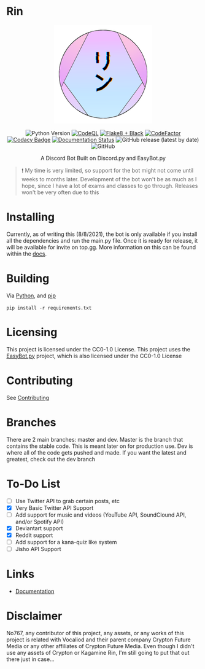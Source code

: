 # Rin

<div align=center>

<img src="./assets/Rin Logo V4 (GitHub).png">

<br/>

<img alt="Python Version" src="https://img.shields.io/badge/Python-3.6%20--%203.9-blue"> [![CodeQL](https://github.com/No767/Rin/actions/workflows/codeql-analysis.yml/badge.svg)](https://github.com/No767/Rin/actions/workflows/codeql-analysis.yml) [![Flake8 + Black](https://github.com/No767/Rin/actions/workflows/flake8+black.yml/badge.svg?branch=dev)](https://github.com/No767/Rin/actions/workflows/flake8+black.yml) [![CodeFactor](https://www.codefactor.io/repository/github/no767/rin/badge)](https://www.codefactor.io/repository/github/no767/rin) [![Codacy Badge](https://app.codacy.com/project/badge/Grade/c70b0534156045268026e4af8cde61e8)](https://www.codacy.com/gh/No767/Rin/dashboard?utm_source=github.com&amp;utm_medium=referral&amp;utm_content=No767/Rin&amp;utm_campaign=Badge_Grade) [![Documentation Status](https://readthedocs.org/projects/rin-docs/badge/?version=latest)](https://rin-docs.readthedocs.io/en/latest/?badge=latest) <img alt="GitHub release (latest by date)" src="https://img.shields.io/github/v/release/No767/Rin"> <img alt="GitHub" src="https://img.shields.io/github/license/No767/Rin">

A Discord Bot Built on Discord.py and EasyBot.py

<div align=left>

> :exclamation: My time is very limited, so support for the bot might not come until weeks to months later. Development of the bot won't be as much as I hope, since I have a lot of exams and classes to go through. Releases won't be very often due to this

<div align=left>

# Installing

Currently, as of writing this (8/8/2021), the bot is only available if you install all the dependencies and run the main.py file. Once it is ready for release, it will be available for invite on top.gg. More information on this can be found within the [docs](https://rin-docs.readthedocs.io/en/latest/).
# Building

Via [Python](https://www.python.org/), and [pip](https://pypi.org/)

`pip install -r requirements.txt`

# Licensing

This project is licensed under the CC0-1.0 License. This project uses the [EasyBot.py](https://github.com/chisaku-dev/EasyBot.py) project, which is also licensed under the CC0-1.0 License

# Contributing

See [Contributing](https://github.com/No767/Rin/blob/master/Community/contributing.md)

# Branches

There are 2 main branches: master and dev. Master is the branch that contains the stable code. This is meant later on for production use. Dev is where all of the code gets pushed and made. If you want the latest and greatest, check out the dev branch
  
# To-Do List

- [ ] Use Twitter API to grab certain posts, etc
- [x] Very Basic Twitter API Support
- [ ] Add support for music and videos (YouTube API, SoundClound API, and/or Spotify API)
- [x] Deviantart support
- [x] Reddit support 
- [ ] Add support for a kana-quiz like system
- [ ] Jisho API Support

# Links 

- [Documentation](https://rin-docs.readthedocs.io/en/latest/)

# Disclaimer

No767, any contributor of this project, any assets, or any works of this project is related with Vocaliod and their parent company Crypton Future Media or any other affiliates of Crypton Future Media. Even though I didn't use any assets of Crypton or Kagamine Rin, I'm still going to put that out there just in case...
